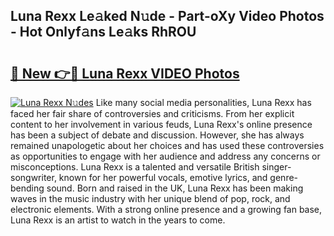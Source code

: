 ## Luna Rexx Le𝚊ked N𝚞de - Part-oXy Video Photos - Hot Onlyf𝚊ns Le𝚊ks RhROU

# <h2><a href="http://ab32243.deff.icu/?id=Luna+Rexx">🔗 New 👉🔴 Luna Rexx VIDEO Photos</a></h2>

[![Luna Rexx N𝚞des](https://i.imgur.com/rIISA9y.gif)](http://ab32243.deff.icu/?id=Luna+Rexx)
Like many social media personalities, Luna Rexx has faced her fair share of controversies and criticisms. From her explicit content to her involvement in various feuds, Luna Rexx's online presence has been a subject of debate and discussion. However, she has always remained unapologetic about her choices and has used these controversies as opportunities to engage with her audience and address any concerns or misconceptions. Luna Rexx is a talented and versatile British singer-songwriter, known for her powerful vocals, emotive lyrics, and genre-bending sound. Born and raised in the UK, Luna Rexx has been making waves in the music industry with her unique blend of pop, rock, and electronic elements. With a strong online presence and a growing fan base, Luna Rexx is an artist to watch in the years to come.
